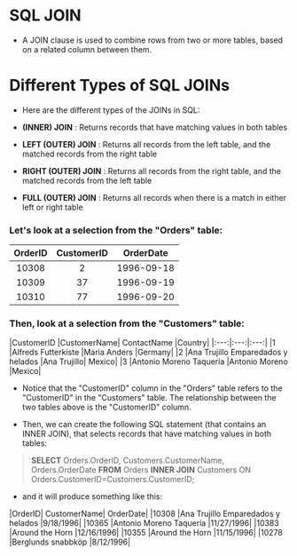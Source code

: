 # SQL JOIN
* A JOIN clause is used to combine rows from two or more tables, based on a related column between them.

# Different Types of SQL JOINs
* Here are the different types of the JOINs in SQL:

* **(INNER) JOIN**       : Returns records that have matching values in both tables
* **LEFT (OUTER) JOIN**  : Returns all records from the left table, and the matched records from the right table
* **RIGHT (OUTER) JOIN** : Returns all records from the right table, and the matched records from the left table
* **FULL (OUTER) JOIN**  : Returns all records when there is a match in either left or right table

### Let's look at a selection from the "Orders" table:

|OrderID	|CustomerID|	OrderDate|
|:---:|:---:|:---:|
|10308	|2	|1996-09-18|
|10309	|37	|1996-09-19|
|10310	|77	|1996-09-20|

### Then, look at a selection from the "Customers" table:

|CustomerID	|CustomerName|	ContactName	|Country|
|:---:|:---:|:---:|
|1	|Alfreds Futterkiste	|Maria Anders	|Germany|
|2	|Ana Trujillo Emparedados y helados	|Ana Trujillo|	Mexico|
|3	|Antonio Moreno Taquería	|Antonio Moreno	|Mexico|

* Notice that the "CustomerID" column in the "Orders" table refers to the "CustomerID" in the "Customers" table. The relationship between the two tables above is the "CustomerID" column.

* Then, we can create the following SQL statement (that contains an INNER JOIN), that selects records that have matching values in both tables:

> **SELECT** Orders.OrderID, Customers.CustomerName, Orders.OrderDate
> **FROM** Orders
> **INNER JOIN** Customers ON Orders.CustomerID=Customers.CustomerID;

* and it will produce something like this:

|OrderID|	CustomerName|	OrderDate|
|10308	|Ana Trujillo Emparedados y helados	|9/18/1996|
|10365	|Antonio Moreno Taquería	|11/27/1996|
|10383	|Around the Horn	|12/16/1996|
|10355	|Around the Horn	|11/15/1996|
|10278	|Berglunds snabbköp	|8/12/1996|
